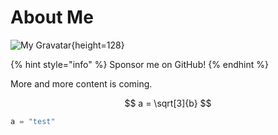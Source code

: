 # About Me

![My Gravatar](avatar.png){height=128}

{% hint style="info" %}
Sponsor me on GitHub!
{% endhint %}

More and more content is coming.

$$
a = \sqrt[3]{b}
$$

```python
a = "test"
```

